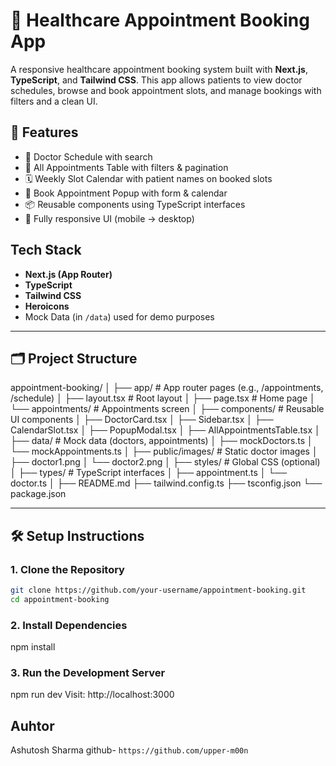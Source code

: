 # 🏥 Healthcare Appointment Booking App

A responsive healthcare appointment booking system built with **Next.js**, **TypeScript**, and **Tailwind CSS**. This app allows patients to view doctor schedules, browse and book appointment slots, and manage bookings with filters and a clean UI.

## 🚀 Features

- 📅 Doctor Schedule with search
- 🧾 All Appointments Table with filters & pagination
- 🗓️ Weekly Slot Calendar with patient names on booked slots
- 🧍 Book Appointment Popup with form & calendar
- 📦 Reusable components using TypeScript interfaces
- 📱 Fully responsive UI (mobile → desktop)

##  Tech Stack

- **Next.js (App Router)**
- **TypeScript**
- **Tailwind CSS**
- **Heroicons**
- Mock Data (in `/data`) used for demo purposes

---

## 🗂️ Project Structure

appointment-booking/
│
├── app/ # App router pages (e.g., /appointments, /schedule)
│ ├── layout.tsx # Root layout
│ ├── page.tsx # Home page
│ └── appointments/ # Appointments screen
│
├── components/ # Reusable UI components
│ ├── DoctorCard.tsx
│ ├── Sidebar.tsx
│ ├── CalendarSlot.tsx
│ ├── PopupModal.tsx
│ ├── AllAppointmentsTable.tsx
│
├── data/ # Mock data (doctors, appointments)
│ ├── mockDoctors.ts
│ └── mockAppointments.ts
│
├── public/images/ # Static doctor images
│ ├── doctor1.png
│ └── doctor2.png
│
├── styles/ # Global CSS (optional)
│
├── types/ # TypeScript interfaces
│ ├── appointment.ts
│ └── doctor.ts
│
├── README.md
├── tailwind.config.ts
├── tsconfig.json
└── package.json


---

## 🛠️ Setup Instructions

### 1. **Clone the Repository**

```bash
git clone https://github.com/your-username/appointment-booking.git
cd appointment-booking
```

### 2. **Install Dependencies**

npm install

### 3. **Run the Development Server**

npm run dev
Visit: http://localhost:3000


## Auhtor

Ashutosh Sharma
github- ```https://github.com/upper-m00n```
